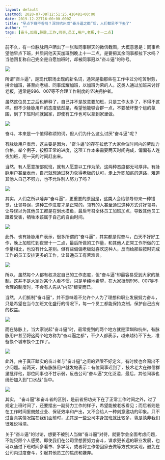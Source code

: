 ```yaml
---
layout: default
Lastmod: 2020-07-08T12:51:25.410481+00:00
date: 2019-12-22T16:00:00.000Z
title: "早点下班不香吗？深圳杭州成“奋斗逼之都”后，人们都呆不下去了"
author: ""
tags: [奋斗,加班,脉脉,工作,同事,员工,用户,老板,十一二点]
---
```


前不久，有一位脉脉用户晒出了一张和同事聊天的微信截图，大概意思是：同事希望他早点下班，并质问他天天加班到晚上十一二点，是要把其余同事都拉下水吗？当他回复称自己完全是自愿加班时，却被同事冠以"奋斗逼"的称号。

![](https://images.weserv.nl/?url=http%3A//pics1.baidu.com/feed/34fae6cd7b899e51ceaf546f943c2a36c9950dcd.jpeg%3Ftoken%3D4af26d6baa967f5c43cd23f87270b34f%26s%3D10BEE83205D87DC81E715841030070F5)

所谓"奋斗逼"，是现代职场出现的新名词，通常是指那些在工作中过分吃苦耐劳，拼命加班，甚至向老板、同事炫耀加班，以加班为荣的人。这类人通过加班来讨好老板，通常是996、007等不合理工作制度的坚决拥护者。

虽然这位员工之后也解释了，自己并不是故意要加班，只是工作太多了，不得不这样。但不少脉脉用户的态度依然是，希望他能够合群一点，不要破坏整个组的氛围，到了下班时间就回家，即使有工作也可以拿到家里做。

![](https://images.weserv.nl/?url=http%3A//pics6.baidu.com/feed/14ce36d3d539b6003092b23e3fcbc62fc75cb778.jpeg%3Ftoken%3D12017808bbb79b3bdb51ce74c091c4d9%26s%3D5092EC32199EC4C840FD2DDB000080B2)

奋斗，本来是一个值得称颂的词，但人们为什么这么讨厌"奋斗逼"呢？

有脉脉用户表示，这主要是因为，"奋斗逼"的存在拉低了大家单位时间内的劳动力价格。举个例子，按照正常的进度，这项工作本来需要两天时间完成，偏偏有人连夜加班，用一天的时间赶出来。

当然，有人愿意按部就班，就有人愿意以工作为荣，这两种态度都无可厚非。有脉脉用户甚至表示，自己就想通过努力获得老板的认可，走上升职加薪的道路，难道其他人自己不努力，也不允许别人努力了吗？

![](https://images.weserv.nl/?url=http%3A//pics3.baidu.com/feed/f2deb48f8c5494ee8f9873daf46e13fb9b257ed8.jpeg%3Ftoken%3Ddeefd8d190385d1c89c08b297aa6e354%26s%3D88027C32194EDCCC18DCE9DE000080B2)

其实，人们之所以唾弃"奋斗逼"，更重要的原因是，这类人会给领导带来一种错觉，让领导误，这种工作进度才是正常的。领有的人甚至通过这种方式讨好领导，让导误以为其他员工都是在划水摸鱼，最后号召全体员工加班加点，导致其他员工跟着受害，牺牲本该属于自己的自由时间。

![](https://images.weserv.nl/?url=http%3A//pics0.baidu.com/feed/1f178a82b9014a904782f9d57fecca17b21beeb8.jpeg%3Ftoken%3D9b97160ecab1c2f4cc3b4ea403f99691%26s%3D1AA078231BFEC5EB1CD5F4CE0100A0B2)

此外，也有脉脉用户表示，很多所谓的"奋斗逼"，其实都是假奋斗，白天不好好工作，晚上加班忙到夜里十一二点，最后所做的工作量，和其他人正常工作所做的工作量相比，也没有什么差别。但有些偏偏老板就喜欢这种人，反而给那些按时完成工作的员工安排更多的工作，让普通员工有苦难言。

![](https://images.weserv.nl/?url=http%3A//pics6.baidu.com/feed/63d0f703918fa0ec0eed314af00caaeb3c6ddbf4.jpeg%3Ftoken%3Deb4e3f280f10c9c412fea583570489ad%26s%3D8AAA7C2213EEC4E800D9B1D6000010B2)

所以，虽然每个人都有权决定自己的工作态度，但"奋斗逼"却最容易受到大家的抵制。这并不是大家对某个人看不惯，只是单纯地希望，在大家抵制996、007等不合理的制度时，不会有人先从"内部"叛变而已。

当然，人们抵制"奋斗逼"，并不意味着不允许个人为了理想和职业发展努力奋斗，只是希望在当今加班文化盛行的情况下，每一个员工都能保持克制，保护自己应有的权益。

![](https://images.weserv.nl/?url=http%3A//pics3.baidu.com/feed/279759ee3d6d55fbfb2560b1bbb9bc4f22a4dde3.jpeg%3Ftoken%3D9158590da3285f597e017d88bff553fd%26s%3DC096EC3253EED9E9525DA4DE0000C0B2)

而在脉脉上，当大家说起"奋斗逼"时，最常提到的两个地方就是深圳和杭州，有脉脉用户甚至将这两个地方称为"奋斗逼之都"，不少人都表示，越来越待不下去，准备换个城市换个工作了。

![](https://images.weserv.nl/?url=http%3A//pics2.baidu.com/feed/3bf33a87e950352a4068001985d808f7b2118b33.jpeg%3Ftoken%3D9343b6ba5b4dfb46112262065d9fb85e%26s%3D04B67C3309DADCC8185DE1DB0000C0B2)

此外，由于真正踏实的奋斗者与"奋斗逼"之间的界限不好定义，有时候也会闹出不少问题。前两天，就有脉脉用户就发帖表示：有位同事迟到了，技术老大在微信群里批评他，那位同事也不甘示弱，反击公司"奋斗逼"文化泛滥，最后，其他同事也纷纷加入到"口水战"当中。

![](https://images.weserv.nl/?url=http%3A//pics5.baidu.com/feed/cb8065380cd791230119aadd7bafaa87b3b7803b.jpeg%3Ftoken%3D4bbc7ded9137cc1ce9d33aae068f8db1%26s%3D23F4A32A1CB405BB5ECD51DE030070B5)

其实， "奋斗逼"和奋斗者的区别，是前者把功夫下在了正常工作时间之外，过了规定上班时间了，还要摆出一副努力工作的样子，希望能被老板看见；而后者则是在工作时间里兢兢业业、保证效率和产出，又不会给人一种刻意邀功的印象。只不过当真实情况摆在我们面前时，尤其是一些公司本身加班就比较多，孰是孰非我们很难说得清。

关于"奋斗逼"的讨论，想要不被别人当做"奋斗逼"对待，就要学会全面考虑问题，不能只顾个人感受。即使我们在公司里想要努力奋斗，谋求更长远的职业发展，也可以通过下班时间多看书、多学习，或者将工作带回家去做等方式来实现，避免在公司内过度奋斗，引起其他员工的焦虑和嫌弃。

